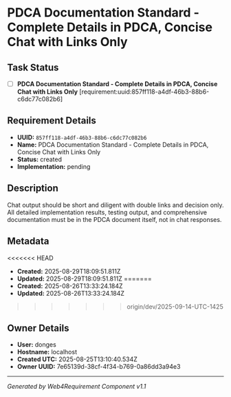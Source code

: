 # PDCA Documentation Standard - Complete Details in PDCA, Concise Chat with Links Only

## Task Status
- [ ] **PDCA Documentation Standard - Complete Details in PDCA, Concise Chat with Links Only** [requirement:uuid:857ff118-a4df-46b3-88b6-c6dc77c082b6]

## Requirement Details

- **UUID:** `857ff118-a4df-46b3-88b6-c6dc77c082b6`
- **Name:** PDCA Documentation Standard - Complete Details in PDCA, Concise Chat with Links Only
- **Status:** created
- **Implementation:** pending

## Description

Chat output should be short and diligent with double links and decision only. All detailed implementation results, testing output, and comprehensive documentation must be in the PDCA document itself, not in chat responses.

## Metadata

<<<<<<< HEAD
- **Created:** 2025-08-29T18:09:51.811Z
- **Updated:** 2025-08-29T18:09:51.811Z
=======
- **Created:** 2025-08-26T13:33:24.184Z
- **Updated:** 2025-08-26T13:33:24.184Z
>>>>>>> origin/dev/2025-09-14-UTC-1425

## Owner Details

- **User:** donges
- **Hostname:** localhost
- **Created UTC:** 2025-08-25T13:10:40.534Z
- **Owner UUID:** 7e65139d-38cf-4f34-b769-0a86dd3a94e3

---

*Generated by Web4Requirement Component v1.1*